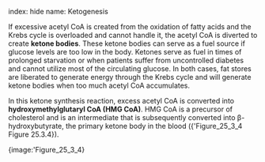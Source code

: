 index: hide
name: Ketogenesis

If excessive acetyl CoA is created from the oxidation of fatty acids and the Krebs cycle is overloaded and cannot handle it, the acetyl CoA is diverted to create  **ketone bodies**. These ketone bodies can serve as a fuel source if glucose levels are too low in the body. Ketones serve as fuel in times of prolonged starvation or when patients suffer from uncontrolled diabetes and cannot utilize most of the circulating glucose. In both cases, fat stores are liberated to generate energy through the Krebs cycle and will generate ketone bodies when too much acetyl CoA accumulates.

In this ketone synthesis reaction, excess acetyl CoA is converted into  **hydroxymethylglutaryl CoA (HMG CoA)**. HMG CoA is a precursor of cholesterol and is an intermediate that is subsequently converted into β-hydroxybutyrate, the primary ketone body in the blood ({'Figure_25_3_4 Figure 25.3.4}).


{image:'Figure_25_3_4}
        
